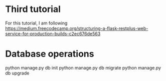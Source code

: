 # Third tutorial

For this tutorial, I am following
https://medium.freecodecamp.org/structuring-a-flask-restplus-web-service-for-production-builds-c2ec676de563

# Database operations

python manage.py db init
python manage.py db migrate
python manage.py db upgrade
